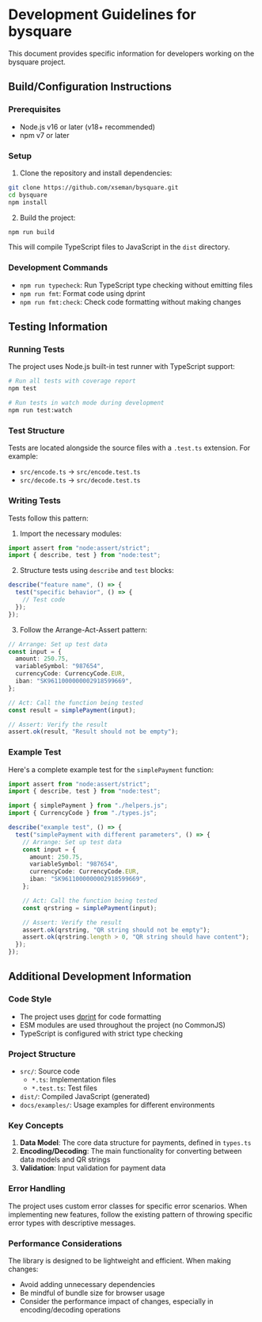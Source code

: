 # Development Guidelines for bysquare

This document provides specific information for developers working on the bysquare project.

## Build/Configuration Instructions

### Prerequisites

- Node.js v16 or later (v18+ recommended)
- npm v7 or later

### Setup

1. Clone the repository and install dependencies:

```sh
git clone https://github.com/xseman/bysquare.git
cd bysquare
npm install
```

2. Build the project:

```sh
npm run build
```

This will compile TypeScript files to JavaScript in the `dist` directory.

### Development Commands

- `npm run typecheck`: Run TypeScript type checking without emitting files
- `npm run fmt`: Format code using dprint
- `npm run fmt:check`: Check code formatting without making changes

## Testing Information

### Running Tests

The project uses Node.js built-in test runner with TypeScript support:

```sh
# Run all tests with coverage report
npm test

# Run tests in watch mode during development
npm run test:watch
```

### Test Structure

Tests are located alongside the source files with a `.test.ts` extension. For example:
- `src/encode.ts` → `src/encode.test.ts`
- `src/decode.ts` → `src/decode.test.ts`

### Writing Tests

Tests follow this pattern:

1. Import the necessary modules:
```typescript
import assert from "node:assert/strict";
import { describe, test } from "node:test";
```

2. Structure tests using `describe` and `test` blocks:
```typescript
describe("feature name", () => {
  test("specific behavior", () => {
    // Test code
  });
});
```

3. Follow the Arrange-Act-Assert pattern:
```typescript
// Arrange: Set up test data
const input = {
  amount: 250.75,
  variableSymbol: "987654",
  currencyCode: CurrencyCode.EUR,
  iban: "SK9611000000002918599669",
};

// Act: Call the function being tested
const result = simplePayment(input);

// Assert: Verify the result
assert.ok(result, "Result should not be empty");
```

### Example Test

Here's a complete example test for the `simplePayment` function:

```typescript
import assert from "node:assert/strict";
import { describe, test } from "node:test";

import { simplePayment } from "./helpers.js";
import { CurrencyCode } from "./types.js";

describe("example test", () => {
  test("simplePayment with different parameters", () => {
    // Arrange: Set up test data
    const input = {
      amount: 250.75,
      variableSymbol: "987654",
      currencyCode: CurrencyCode.EUR,
      iban: "SK9611000000002918599669",
    };

    // Act: Call the function being tested
    const qrstring = simplePayment(input);

    // Assert: Verify the result
    assert.ok(qrstring, "QR string should not be empty");
    assert.ok(qrstring.length > 0, "QR string should have content");
  });
});
```

## Additional Development Information

### Code Style

- The project uses [dprint](https://dprint.dev/) for code formatting
- ESM modules are used throughout the project (no CommonJS)
- TypeScript is configured with strict type checking

### Project Structure

- `src/`: Source code
  - `*.ts`: Implementation files
  - `*.test.ts`: Test files
- `dist/`: Compiled JavaScript (generated)
- `docs/examples/`: Usage examples for different environments

### Key Concepts

1. **Data Model**: The core data structure for payments, defined in `types.ts`
2. **Encoding/Decoding**: The main functionality for converting between data models and QR strings
3. **Validation**: Input validation for payment data

### Error Handling

The project uses custom error classes for specific error scenarios. When implementing new features, follow the existing pattern of throwing specific error types with descriptive messages.

### Performance Considerations

The library is designed to be lightweight and efficient. When making changes:
- Avoid adding unnecessary dependencies
- Be mindful of bundle size for browser usage
- Consider the performance impact of changes, especially in encoding/decoding operations
